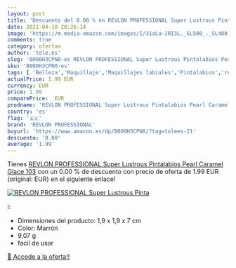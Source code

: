 ```yaml
---
layout: post
title: 'Descuento del 0.00 % en REVLON PROFESSIONAL Super Lustrous Pinta'
date: 2021-04-18 20:26:14
image: 'https://m.media-amazon.com/images/I/31aLu-JRI3L._SL500_._SL400_.jpg'
comments: true
category: ofertas
author: 'tole.es'
slug: 'B000H3CPN0-es REVLON PROFESSIONAL Super Lustrous Pintalabios Pearl...'
sku: 'B000H3CPN0-es'
tags: [ 'Belleza','Maquillaje','Maquillajes labiales','Pintalabios','revlon','revlon professional', ]
actualPrice: 1.99 EUR
currency: EUR
price: 1.99
comparePrice:  EUR
prodname: 'REVLON PROFESSIONAL Super Lustrous Pintalabios Pearl Caramel Glace 103'
country: 'es'
flag: '🇪🇸'
brand: 'REVLON PROFESSIONAL'
buyurl: 'https://www.amazon.es/dp/B000H3CPN0/?tag=tolees-21'
descuento: '0.00'
average: '1.99'
---
```


Tienes [REVLON PROFESSIONAL Super Lustrous Pintalabios Pearl Caramel Glace 103](https://www.amazon.es/dp/B000H3CPN0/?tag=tolees-21) con un 0.00 % de descuento con precio de oferta de 1.99 EUR (original:  EUR) en el siguiente enlace!

[![REVLON PROFESSIONAL Super Lustrous Pinta](https://m.media-amazon.com/images/I/31aLu-JRI3L._SL500_._SL400_.jpg)](https://www.amazon.es/dp/B000H3CPN0/?tag=tolees-21)

ℹ️:

- Dimensiones del producto: 1,9 x 1,9 x 7 cm
- Color: Marrón
- 9,07 g
- facil de usar

[🛒 Accede a la oferta!!](https://www.amazon.es/dp/B000H3CPN0/?tag=tolees-21)

